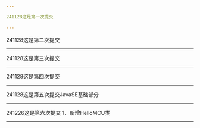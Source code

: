 ```yaml
---

241128这是第一次提交

---
```


241128这是第二次提交

---

241128这是第三次提交

---

241128这是第四次提交

---

241128这是第五次提交JavaSE基础部分

---

241226这是第六次提交
1、新增HelloMCU类

---
